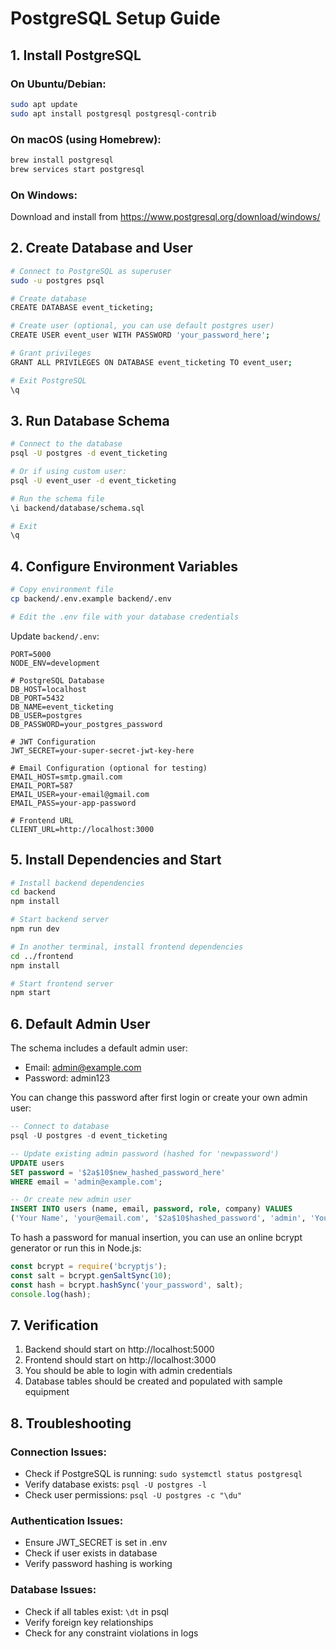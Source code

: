 # PostgreSQL Setup Guide

## 1. Install PostgreSQL

### On Ubuntu/Debian:
```bash
sudo apt update
sudo apt install postgresql postgresql-contrib
```

### On macOS (using Homebrew):
```bash
brew install postgresql
brew services start postgresql
```

### On Windows:
Download and install from https://www.postgresql.org/download/windows/

## 2. Create Database and User

```bash
# Connect to PostgreSQL as superuser
sudo -u postgres psql

# Create database
CREATE DATABASE event_ticketing;

# Create user (optional, you can use default postgres user)
CREATE USER event_user WITH PASSWORD 'your_password_here';

# Grant privileges
GRANT ALL PRIVILEGES ON DATABASE event_ticketing TO event_user;

# Exit PostgreSQL
\q
```

## 3. Run Database Schema

```bash
# Connect to the database
psql -U postgres -d event_ticketing

# Or if using custom user:
psql -U event_user -d event_ticketing

# Run the schema file
\i backend/database/schema.sql

# Exit
\q
```

## 4. Configure Environment Variables

```bash
# Copy environment file
cp backend/.env.example backend/.env

# Edit the .env file with your database credentials
```

Update `backend/.env`:
```env
PORT=5000
NODE_ENV=development

# PostgreSQL Database
DB_HOST=localhost
DB_PORT=5432
DB_NAME=event_ticketing
DB_USER=postgres
DB_PASSWORD=your_postgres_password

# JWT Configuration
JWT_SECRET=your-super-secret-jwt-key-here

# Email Configuration (optional for testing)
EMAIL_HOST=smtp.gmail.com
EMAIL_PORT=587
EMAIL_USER=your-email@gmail.com
EMAIL_PASS=your-app-password

# Frontend URL
CLIENT_URL=http://localhost:3000
```

## 5. Install Dependencies and Start

```bash
# Install backend dependencies
cd backend
npm install

# Start backend server
npm run dev

# In another terminal, install frontend dependencies
cd ../frontend
npm install

# Start frontend server
npm start
```

## 6. Default Admin User

The schema includes a default admin user:
- Email: admin@example.com
- Password: admin123

You can change this password after first login or create your own admin user:

```sql
-- Connect to database
psql -U postgres -d event_ticketing

-- Update existing admin password (hashed for 'newpassword')
UPDATE users 
SET password = '$2a$10$new_hashed_password_here' 
WHERE email = 'admin@example.com';

-- Or create new admin user
INSERT INTO users (name, email, password, role, company) VALUES
('Your Name', 'your@email.com', '$2a$10$hashed_password', 'admin', 'Your Company');
```

To hash a password for manual insertion, you can use an online bcrypt generator or run this in Node.js:

```javascript
const bcrypt = require('bcryptjs');
const salt = bcrypt.genSaltSync(10);
const hash = bcrypt.hashSync('your_password', salt);
console.log(hash);
```

## 7. Verification

1. Backend should start on http://localhost:5000
2. Frontend should start on http://localhost:3000
3. You should be able to login with admin credentials
4. Database tables should be created and populated with sample equipment

## 8. Troubleshooting

### Connection Issues:
- Check if PostgreSQL is running: `sudo systemctl status postgresql`
- Verify database exists: `psql -U postgres -l`
- Check user permissions: `psql -U postgres -c "\du"`

### Authentication Issues:
- Ensure JWT_SECRET is set in .env
- Check if user exists in database
- Verify password hashing is working

### Database Issues:
- Check if all tables exist: `\dt` in psql
- Verify foreign key relationships
- Check for any constraint violations in logs